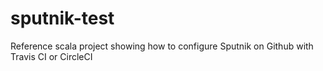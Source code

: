 # sputnik-test
Reference scala project showing how to configure Sputnik on Github with Travis CI or CircleCI
